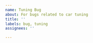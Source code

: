 ```yaml
---
name: Tuning Bug
about: For bugs related to car tuning
title: ''
labels: bug, tuning
assignees: ''

---
```



